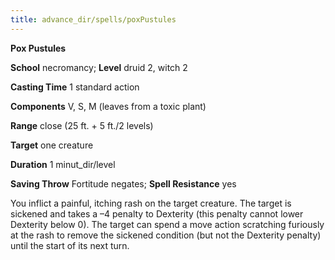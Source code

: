 ```yaml
---
title: advance_dir/spells/poxPustules
---
```

 **Pox Pustules**

**School** necromancy; **Level** druid 2, witch 2

**Casting Time** 1 standard action

**Components** V, S, M (leaves from a toxic plant)

**Range** close (25 ft. + 5 ft./2 levels)

**Target** one creature

**Duration** 1 minut_dir/level

**Saving Throw** Fortitude negates; **Spell Resistance** yes

You inflict a painful, itching rash on the target creature. The target is sickened and takes a –4 penalty to Dexterity (this penalty cannot lower Dexterity below 0). The target can spend a move action scratching furiously at the rash to remove the sickened condition (but not the Dexterity penalty) until the start of its next turn.

